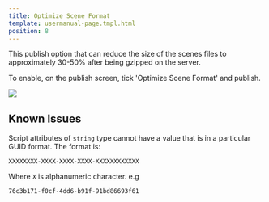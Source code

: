 ```yaml
---
title: Optimize Scene Format
template: usermanual-page.tmpl.html
position: 8
---
```


This publish option that can reduce the size of the scenes files to approximately 30-50% after being gzipped on the server.

To enable, on the publish screen, tick 'Optimize Scene Format' and publish.

![][1]

## Known Issues
Script attributes of `string` type cannot have a value that is in a particular GUID format. The format is:
```
XXXXXXXX-XXXX-XXXX-XXXX-XXXXXXXXXXXX
```
Where `X` is alphanumeric character. e.g
```
76c3b171-f0cf-4dd6-b91f-91bd86693f61
```

[1]: /images/user-manual/optimization/optimizing-scene-format/optimize-scene-format-publish-dialog.png
